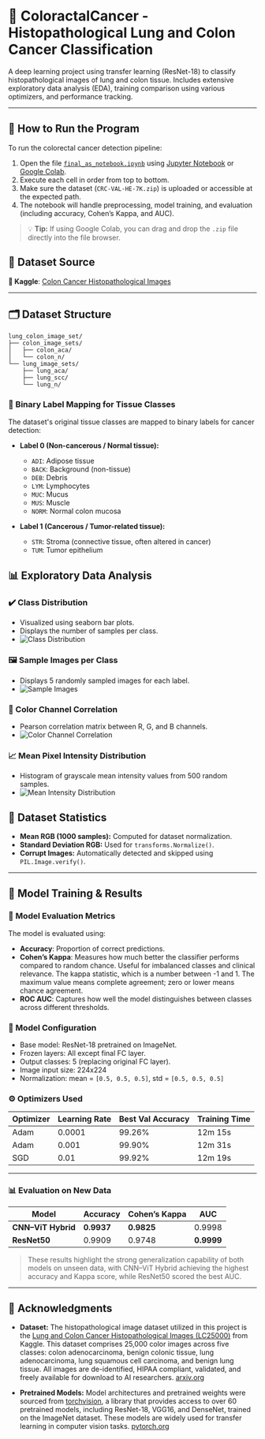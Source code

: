 # 🧬 ColoractalCancer - Histopathological Lung and Colon Cancer Classification

A deep learning project using transfer learning (ResNet-18) to classify histopathological images of lung and colon tissue. Includes extensive exploratory data analysis (EDA), training comparison using various optimizers, and performance tracking.

---

## 🚀 How to Run the Program

To run the colorectal cancer detection pipeline:

1. Open the file [`final_as_notebook.ipynb`](./final_as_notebook.ipynb) using [Jupyter Notebook](https://jupyter.org/) or [Google Colab](https://colab.research.google.com/).
2. Execute each cell in order from top to bottom.
3. Make sure the dataset (`CRC-VAL-HE-7K.zip`) is uploaded or accessible at the expected path.
4. The notebook will handle preprocessing, model training, and evaluation (including accuracy, Cohen’s Kappa, and AUC).

> 💡 **Tip:** If using Google Colab, you can drag and drop the `.zip` file directly into the file browser.


## 🔗 Dataset Source

**📌 Kaggle**: [Colon Cancer Histopathological Images](https://www.kaggle.com/datasets/imrankhan77/crc-val-he-7k/data)

---

## 🗂️ Dataset Structure

```plaintext
lung_colon_image_set/
├── colon_image_sets/
│   ├── colon_aca/
│   └── colon_n/
└── lung_image_sets/
    ├── lung_aca/
    ├── lung_scc/
    └── lung_n/
```

### 🧬 Binary Label Mapping for Tissue Classes

The dataset's original tissue classes are mapped to binary labels for cancer detection:

- **Label 0 (Non-cancerous / Normal tissue):**
  - `ADI`: Adipose tissue
  - `BACK`: Background (non-tissue)
  - `DEB`: Debris
  - `LYM`: Lymphocytes
  - `MUC`: Mucus
  - `MUS`: Muscle
  - `NORM`: Normal colon mucosa

- **Label 1 (Cancerous / Tumor-related tissue):**
  - `STR`: Stroma (connective tissue, often altered in cancer)
  - `TUM`: Tumor epithelium


## 📊 Exploratory Data Analysis

### ✔️ Class Distribution
- Visualized using seaborn bar plots.
- Displays the number of samples per class.
- ![Class Distribution](ClassDistribution.png)

### 🖼️ Sample Images per Class
- Displays 5 randomly sampled images for each label.
- ![Sample Images](LungCancerVisualization.png)

### 🔗 Color Channel Correlation
- Pearson correlation matrix between R, G, and B channels.
- ![Color Channel Correlation](ColorChannelCorrelation.png)

### 📈 Mean Pixel Intensity Distribution
- Histogram of grayscale mean intensity values from 500 random samples.
- ![Mean Intensity Distribution](MeanPixelIntensityDistribution.png)

## 🧪 Dataset Statistics
- **Mean RGB (1000 samples):** Computed for dataset normalization.
- **Standard Deviation RGB:** Used for `transforms.Normalize()`.
- **Corrupt Images:** Automatically detected and skipped using `PIL.Image.verify()`.

---

## 🚀 Model Training & Results

### 🧪 Model Evaluation Metrics

The model is evaluated using:

- **Accuracy**: Proportion of correct predictions.
- **Cohen’s Kappa**: Measures how much better the classifier performs compared to random chance. Useful for imbalanced classes and clinical relevance. The kappa statistic, which is a number between -1 and 1. The maximum value means complete agreement; zero or lower means chance agreement.
- **ROC AUC**: Captures how well the model distinguishes between classes across different thresholds.


### 🔧 Model Configuration
- Base model: ResNet-18 pretrained on ImageNet.
- Frozen layers: All except final FC layer.
- Output classes: 5 (replacing original FC layer).
- Image input size: 224x224
- Normalization: mean = `[0.5, 0.5, 0.5]`, std = `[0.5, 0.5, 0.5]`

### ⚙️ Optimizers Used

| Optimizer | Learning Rate | Best Val Accuracy | Training Time |
|-----------|---------------|------------------|---------------|
| Adam      | 0.0001        | 99.26%           | 12m 15s       |
| Adam      | 0.001         | 99.90%           | 12m 31s       |
| SGD       | 0.01          | 99.92%           | 12m 19s       |

---
### 📊 Evaluation on New Data

| Model            | Accuracy | Cohen’s Kappa | AUC    |
|------------------|----------|----------------|--------|
| **CNN–ViT Hybrid** | **0.9937** | **0.9825**     | 0.9998 |
| **ResNet50**       | 0.9909   | 0.9748          | **0.9999** |

> These results highlight the strong generalization capability of both models on unseen data, with CNN–ViT Hybrid achieving the highest accuracy and Kappa score, while ResNet50 scored the best AUC.

---

## 🙌 Acknowledgments

- **Dataset:** The histopathological image dataset utilized in this project is the [Lung and Colon Cancer Histopathological Images (LC25000)](https://www.kaggle.com/datasets/andrewmvd/lung-and-colon-cancer-histopathological-images) from Kaggle. This dataset comprises 25,000 color images across five classes: colon adenocarcinoma, benign colonic tissue, lung adenocarcinoma, lung squamous cell carcinoma, and benign lung tissue. All images are de-identified, HIPAA compliant, validated, and freely available for download to AI researchers. [arxiv.org](https://arxiv.org/abs/1912.12142)

- **Pretrained Models:** Model architectures and pretrained weights were sourced from [torchvision](https://pytorch.org/vision/stable/models.html), a library that provides access to over 60 pretrained models, including ResNet-18, VGG16, and DenseNet, trained on the ImageNet dataset. These models are widely used for transfer learning in computer vision tasks. [pytorch.org](https://pytorch.org/vision/stable/models?utm_source=chatgpt.com)
